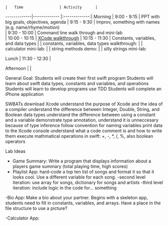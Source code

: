  	|	Time        		| Activity      |
   -------------|-------------         |:-------------:|
    Morning	|   9:00 - 9:15      	| PPT with big goals, objectives, agenda
		|   9:15 - 9:30    	| Improv, something with names (e.g. name/rhyme/motion)	     
 		|   9:30 - 10:00 	| Command line walk through and mini-lab      
 		|   10:00 - 10:15	| [XCode walkthrough](https://github.com/jrectenwald/intro-to-swift/blob/master/day-1/xcode-setup.swift)
 		|   10:15 - 11:30	| Constants, variables, and data types
		|                       | constants, variables, data types walkthrough:
	        |        		| calculator mini-lab: 
	        |        		| string methods demo:
                |        		| silly strings mini-lab:

Lunch 		|   11:30 - 12:30       |

Afternoon       |                       |

General Goal: 
Students will create their first swift program
Students will learn about swift data types, constants and variables, and operations
Students will learn to develop programs use TDD
Students will complete an iPhone application


SWBATs
download Xcode
understand the purpose of Xcode and the idea of a compiler
understand the difference between Integer, Double, String, and Boolean data types 
understand the difference between using a constant and a variable
demonstrate type annotation, understand it is unneccesary because of type inference
follow convention for naming variables
print data to the Xcode console
understand what a code comment is and how to write them
execute mathmatical operations in swift: +, -, *, /, %, also boolean operators



Lab Ideas
- Game Summary: Write a program that displays information about a players game summary (total playing time, high scores)
- Playlist App: hard-code a top ten list of songs and format it so that it looks cool. Use a different variable for each song.
        -second level iteration: use array for songs, dictionary for songs and artists
        -third level iteration: include logic in the code for... something

-Bio App: Make a bio about your partner. Begins with a skeleton app, students need to fill in constants, variables, and arrays. Have a place in the file structure to use a picture? 


-Calculator App: 
